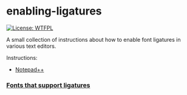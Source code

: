 # enabling-ligatures
[![License: WTFPL](https://img.shields.io/badge/License-WTFPL-brightgreen.svg)](http://www.wtfpl.net/about/)

A small collection of instructions about how to enable font ligatures in various text editors.

Instructions:
* [Notepad++](/instructions/notepad++.md)

### [Fonts that support ligatures](/liga-fonts.md)
